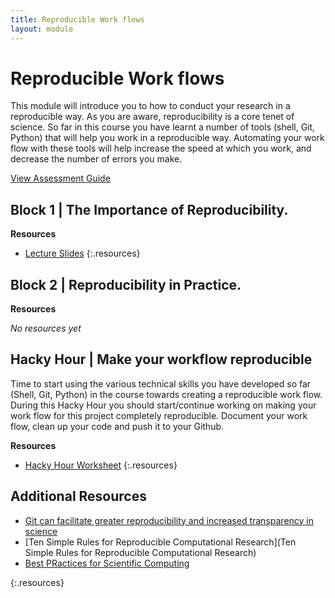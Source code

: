 ```yaml
---
title: Reproducible Work flows
layout: module
---
```



# Reproducible Work flows

This module will introduce you to how to conduct your research in a reproducible way. As you are aware, reproducibility is a core tenet of science. So far in this course you have learnt a number of tools (shell, Git, Python) that will help you work in a reproducible way. Automating your work flow with these tools will help increase the speed at which you work, and decrease the number of errors you make.

[View Assessment Guide](assessment.html)




## Block 1 | The Importance of Reproducibility. 


**Resources**

- [Lecture Slides](http://linkhere.com)
{:.resources}



## Block 2 | Reproducibility in Practice. 


**Resources**

_No resources yet_


## Hacky Hour | Make your workflow reproducible

Time to start using the various technical skills you have developed so far (Shell, Git, Python) in the course towards creating a reproducible work flow. During this Hacky Hour you should start/continue working on making your work flow for this project completely reproducible. Document your work flow, clean up your code and push it to your Github. 

**Resources**

- [Hacky Hour Worksheet](hacky-hour-worksheet.html)
{:.resources}


## Additional Resources
- [Git can facilitate greater reproducibility and increased transparency in science](http://scfbm.biomedcentral.com/articles/10.1186/1751-0473-8-7) 
- [Ten Simple Rules for Reproducible Computational Research](Ten Simple Rules for Reproducible Computational Research)
- [Best PRactices for Scientific Computing](http://journals.plos.org/plosbiology/article?id=10.1371/journal.pbio.1001745)

{:.resources}
